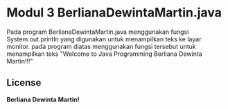 # Modul 3 BerlianaDewintaMartin.java
Pada program BerlianaDewintaMartin.java menggunakan fungsi System.out.println yang digunakan untuk menampilkan teks ke layar monitor. pada program diatas menggunakan fungsi tersebut untuk menampilkan teks "Welcome to Java Programming Berliana Dewinta Martin!!!"


## License

**Berliana Dewinta Martin!**

